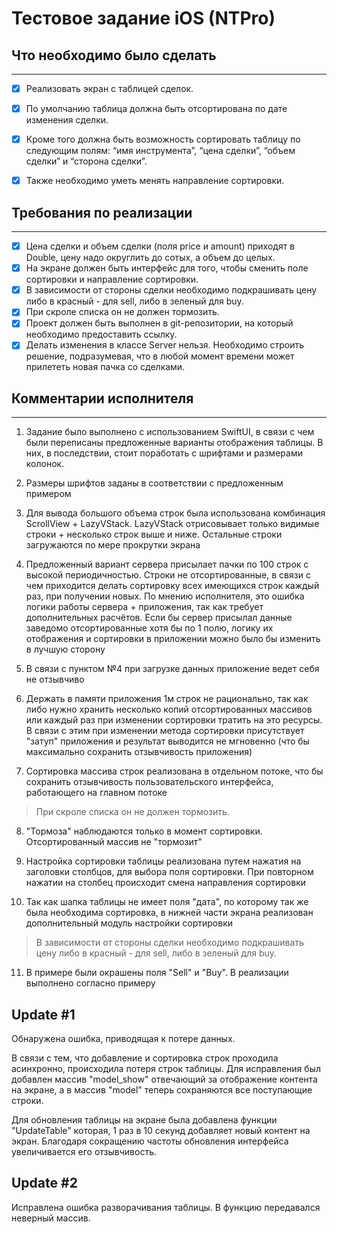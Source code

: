 # Тестовое задание iOS (NTPro)

## **Что необходимо было сделать**

---

- [x] Реализовать экран с таблицей сделок.

- [x] По умолчанию таблица должна быть отсортирована по дате изменения сделки.

- [x] Кроме того должна быть возможность сортировать таблицу по следующим полям: “имя инструмента”, “цена сделки”, “объем сделки” и “сторона сделки”.

- [x] Также необходимо уметь менять направление сортировки.


## **Требования по реализации**

---

- [x] Цена сделки и объем сделки (поля price и amount) приходят в Double, цену надо округлить до сотых, а объем до целых.
- [x] На экране должен быть интерфейс для того, чтобы сменить поле сортировки и направление сортировки.
- [x] В зависимости от стороны сделки необходимо подкрашивать цену либо в красный - для sell, либо в зеленый для buy.
- [x] При скроле списка он не должен тормозить.
- [x] Проект должен быть выполнен в git-репозитории, на который необходимо предоставить ссылку.
- [x] Делать изменения в классе Server нельзя. Необходимо строить решение, подразумевая, что в любой момент времени может прилететь новая пачка со сделками.

## **Комментарии исполнителя**

---

1. Задание было выполнено с использованием SwiftUI, в связи с чем были переписаны предложенные варианты отображения таблицы. В них, в последствии, стоит поработать с шрифтами и размерами колонок.

2. Размеры шрифтов заданы в соответствии с предложенным примером

3. Для вывода большого объема строк была использована комбинация ScrollView + LazyVStack. LazyVStack отрисовывает только видимые строки + несколько строк выше и ниже. Остальные строки загружаются по мере прокрутки экрана

4. Предложенный вариант сервера присылает пачки по 100 строк с высокой периодичностью. Строки не отсортированные, в связи с чем приходится делать сортировку всех имеющихся строк каждый раз, при получении новых. По мнению исполнителя, это ошибка логики работы сервера + приложения, так как требует дополнительных расчётов. Если бы сервер присылал данные заведомо отсортированные хотя бы по 1 полю, логику их отображения и сортировки в приложении можно было бы изменить в лучшую сторону

5. В связи с пунктом №4 при загрузке данных приложение ведет себя не отзывчиво

6. Держать в памяти приложения 1м строк не рационально, так как либо нужно хранить несколько копий отсортированных массивов или каждый раз при изменении сортировки тратить на это ресурсы. В связи с этим при изменении метода сортировки присутствует "затуп" приложения и результат выводится не мгновенно (что бы максимально сохранить отзывчивость приложения)

7. Сортировка массива строк реализована в отдельном потоке, что бы сохранить отзывчивость пользовательского интерфейса, работающего на главном потоке

> При скроле списка он не должен тормозить.

8. "Тормоза" наблюдаются только в момент сортировки. Отсортированный массив не "тормозит" 

9. Настройка сортировки таблицы реализована путем нажатия на заголовки столбцов, для выбора поля сортировки. При повторном нажатии на столбец происходит смена направления сортировки

10. Так как шапка таблицы не имеет поля "дата", по которому так же была необходима сортировка, в нижней части экрана реализован дополнительный модуль настройки сортировки

> В зависимости от стороны сделки необходимо подкрашивать цену либо в красный - для sell, либо в зеленый для buy.

11. В примере были окрашены поля "Sell" и "Buy". В реализации выполнено согласно примеру

## **Update #1**

Обнаружена ошибка, приводящая к потере данных.

В связи с тем, что добавление и сортировка строк проходила асинхронно, происходила потеря строк таблицы. Для исправления был добавлен массив "model_show" отвечающий за отображение контента на экране, а в массив "model" теперь сохраняются все поступающие строки.

Для обновления таблицы на экране была добавлена функции "UpdateTable" которая, 1 раз в 10 секунд добавляет новый контент на экран. Благодаря сокращению частоты обновления интерфейса увеличивается его отзывчивость.

## **Update #2**

Исправлена ошибка разворачивания таблицы. В функцию передавался неверный массив.